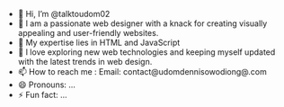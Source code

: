 - 👋 Hi, I’m @talktoudom02
- 👀 I am a passionate web designer with a knack for creating visually appealing and user-friendly websites. 
- 🌱 My expertise lies in HTML and JavaScript 
- 💞️ I love exploring new web technologies and keeping myself updated with the latest trends in web design.
- 📫 How to reach me : Email: contact@udomdennisowodiong@.com
- 😄 Pronouns: ...
- ⚡ Fun fact: ...

<!---
talktoudom02/talktoudom02 is a ✨ special ✨ repository because its `README.md` (this file) appears on your GitHub profile.
You can click the Preview link to take a look at your changes.
--->
